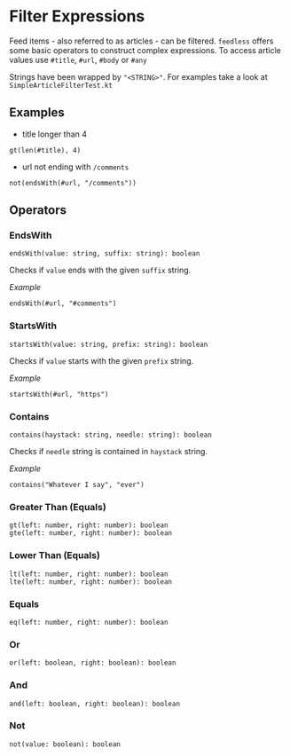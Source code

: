 # Filter Expressions

Feed items - also referred to as articles - can be filtered. `feedless` offers some basic operators to construct complex expressions.
To access article values use `#title`, `#url`, `#body` or `#any`

Strings have been wrapped by `"<STRING>"`. For examples take a look at `SimpleArticleFilterTest.kt`

## Examples
- title longer than 4 
```
gt(len(#title), 4)
```
- url not ending with `/comments` 
```
not(endsWith(#url, "/comments"))
```

## Operators

### EndsWith
```text
endsWith(value: string, suffix: string): boolean
```
Checks if `value` ends with the given `suffix` string.

*Example*
```text
endsWith(#url, "#comments")
```


### StartsWith
```text
startsWith(value: string, prefix: string): boolean
```
Checks if `value` starts with the given `prefix` string.

*Example*
```text
startsWith(#url, "https")
```


### Contains
```text
contains(haystack: string, needle: string): boolean
```
Checks if `needle` string is contained in `haystack` string.

*Example*
```text
contains("Whatever I say", "ever")
```


### Greater Than (Equals)
```text
gt(left: number, right: number): boolean
gte(left: number, right: number): boolean
```

### Lower Than (Equals)
```text
lt(left: number, right: number): boolean
lte(left: number, right: number): boolean
```

### Equals
```text
eq(left: number, right: number): boolean
```

### Or
```text
or(left: boolean, right: boolean): boolean
```

### And
```text
and(left: boolean, right: boolean): boolean
```

### Not
```text
not(value: boolean): boolean
```
